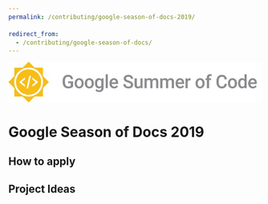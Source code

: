 ```yaml
---
permalink: /contributing/google-season-of-docs-2019/

redirect_from:
  - /contributing/google-season-of-docs/
---
```


[![Google Summer of Code 2019](https://github.com/Sing-Li/bbug/raw/master/images/gsoclogo.jpg)](https://summerofcode.withgoogle.com/)

# Google Season of Docs 2019

## How to apply

## Project Ideas
